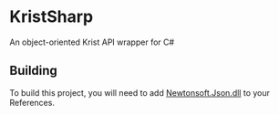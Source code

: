 # KristSharp
An object-oriented Krist API wrapper for C#


## Building
To build this project, you will need to add [Newtonsoft.Json.dll](http://www.newtonsoft.com/json) to your References.
